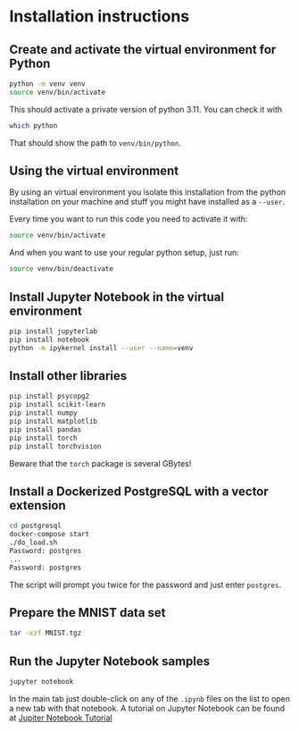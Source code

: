 # Installation instructions

## Create and activate the virtual environment for Python

```bash
python -m venv venv
source venv/bin/activate
```

This should activate a private version of python 3.11. You can check it with

```bash
which python
```

That should show the path to `venv/bin/python`.


## Using the virtual environment

By using an virtual environment you isolate this installation from the python
installation on your machine and stuff you might have installed as a `--user`.

Every time you want to run this code you need to activate it with:

```bash
source venv/bin/activate
```

And when you want to use your regular python setup, just run:

```bash
source venv/bin/deactivate
```

## Install Jupyter Notebook in the virtual environment

```bash
pip install jupyterlab
pip install notebook
python -m ipykernel install --user --name=venv
```

## Install other libraries

```bash
pip install psycopg2
pip install scikit-learn
pip install numpy
pip install matplotlib
pip install pandas
pip install torch
pip install torchvision
```

Beware that the `torch` package is several GBytes!

## Install a Dockerized PostgreSQL with a vector extension

```bash
cd postgresql
docker-compose start
./do_load.sh
Password: postgres
...
Password: postgres
```

The script will prompt you twice for the password and just enter `postgres`.

## Prepare the MNIST data set

```bash
tar -xzf MNIST.tgz
```

## Run the Jupyter Notebook samples

```bash
jupyter notebook
```

In the main tab just double-click on any of the `.ipynb` files on the list to open a new tab
with that notebook. A tutorial on Jupyter Notebook can be found at [Jupiter Notebook Tutorial](https://jupyter-notebook.readthedocs.io/en/stable/examples/Notebook/Notebook%20Basics.html)

